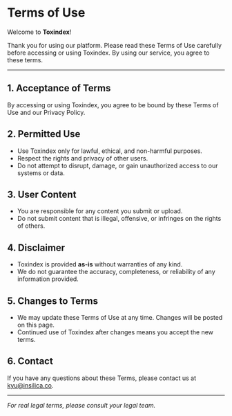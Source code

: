# Terms of Use

Welcome to **Toxindex**!

Thank you for using our platform. Please read these Terms of Use carefully before accessing or using Toxindex. By using our service, you agree to these terms.

---

## 1. Acceptance of Terms
By accessing or using Toxindex, you agree to be bound by these Terms of Use and our Privacy Policy.

## 2. Permitted Use
- Use Toxindex only for lawful, ethical, and non-harmful purposes.
- Respect the rights and privacy of other users.
- Do not attempt to disrupt, damage, or gain unauthorized access to our systems or data.

## 3. User Content
- You are responsible for any content you submit or upload.
- Do not submit content that is illegal, offensive, or infringes on the rights of others.

## 4. Disclaimer
- Toxindex is provided **as-is** without warranties of any kind.
- We do not guarantee the accuracy, completeness, or reliability of any information provided.

## 5. Changes to Terms
- We may update these Terms of Use at any time. Changes will be posted on this page.
- Continued use of Toxindex after changes means you accept the new terms.

## 6. Contact
If you have any questions about these Terms, please contact us at [kyu@insilica.co](mailto:kyu@insilica.co).

---

*For real legal terms, please consult your legal team.* 